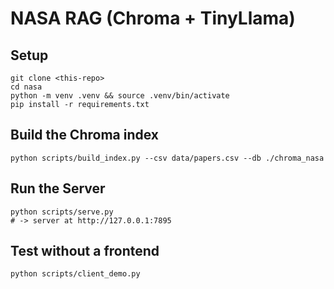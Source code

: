 # NASA RAG (Chroma + TinyLlama)

## Setup
```
git clone <this-repo>
cd nasa
python -m venv .venv && source .venv/bin/activate
pip install -r requirements.txt
```

## Build the Chroma index
```
python scripts/build_index.py --csv data/papers.csv --db ./chroma_nasa
```

## Run the Server
```
python scripts/serve.py
# -> server at http://127.0.0.1:7895
```

## Test without a frontend
```
python scripts/client_demo.py 
``` 
